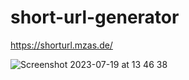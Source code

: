 # short-url-generator
https://shorturl.mzas.de/ 

![Screenshot 2023-07-19 at 13 46 38](https://github.com/mzastsenski/short-url-generator/assets/94635228/f9ff0550-3f7e-4e19-8554-0dfe973e2041)

